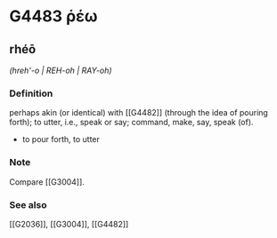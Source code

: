 # G4483 ῥέω

## rhéō

_(hreh'-o | REH-oh | RAY-oh)_

### Definition

perhaps akin (or identical) with [[G4482]] (through the idea of pouring forth); to utter, i.e., speak or say; command, make, say, speak (of).

- to pour forth, to utter

### Note

Compare [[G3004]].

### See also

[[G2036]], [[G3004]], [[G4482]]

